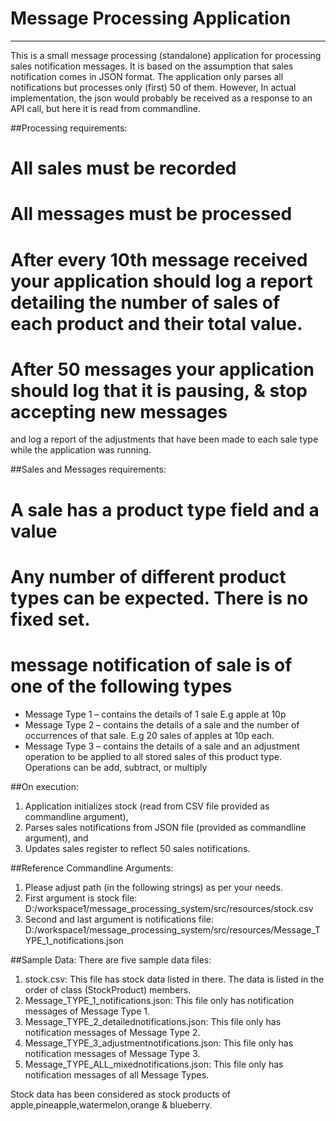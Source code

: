 # Message Processing Application
-------------------------------------

This is a small message processing (standalone) application for processing sales notification messages.
It is based on the assumption that sales notification comes in JSON format. The application only parses all notifications but processes only (first) 50 of them. 
However, In actual implementation, the json would probably be received as a response to an API call, but here it is read from commandline.

##Processing requirements:
# All sales must be recorded
# All messages must be processed
# After every 10th message received your application should log a report detailing the number of sales of each product and their total value.
# After 50 messages your application should log that it is pausing, & stop accepting new messages 
   and log a report of the adjustments that have been made to each sale type while the application was running.

##Sales and Messages requirements:
# A sale has a product type field and a value
# Any number of different product types can be expected. There is no fixed set.
# message notification of sale is of one of the following types
 - Message Type 1 – contains the details of 1 sale E.g apple at 10p
 - Message Type 2 – contains the details of a sale and the number of occurrences of that sale. E.g 20 sales of apples at 10p each.
 - Message Type 3 – contains the details of a sale and an adjustment operation to be applied to all stored sales of this product type. 
   Operations can be add, subtract, or multiply

##On execution:
1) Application initializes stock (read from CSV file provided as commandline argument),
2) Parses sales notifications from JSON file (provided as commandline argument), and
3) Updates sales register to reflect 50 sales notifications.

##Reference Commandline Arguments:
1) Please adjust path (in the following strings) as per your needs.
2) First argument is stock file: D:/workspace1/message_processing_system/src/resources/stock.csv
3) Second and last argument is notifications file: D:/workspace1/message_processing_system/src/resources/Message_TYPE_1_notifications.json

##Sample Data:
There are five sample data files:
1) stock.csv: This file has stock data listed in there. The data is listed in the order of class (StockProduct) members.
2) Message_TYPE_1_notifications.json: This file only has notification messages of Message Type 1.
3) Message_TYPE_2_detailednotifications.json: This file only has notification messages of Message Type 2.
4) Message_TYPE_3_adjustmentnotifications.json: This file only has notification messages of Message Type 3.
5) Message_TYPE_ALL_mixednotifications.json: This file only has notification messages of all Message Types.

Stock data has been considered as stock products of apple,pineapple,watermelon,orange & blueberry.

